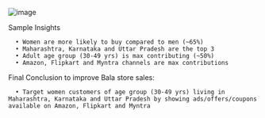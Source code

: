 ![image](https://github.com/user-attachments/assets/72b26fc6-b43d-447f-9140-67952f6e7287)

Sample Insights

      • Women are more likely to buy compared to men (~65%)
      • Maharashtra, Karnataka and Uttar Pradesh are the top 3
      • Adult age group (30-49 yrs) is max contributing (~50%)
      • Amazon, Flipkart and Myntra channels are max contributions
Final Conclusion to improve Bala store sales:

      • Target women customers of age group (30-49 yrs) living in Maharashtra, Karnataka and Uttar Pradesh by showing ads/offers/coupons available on Amazon, Flipkart and Myntra


